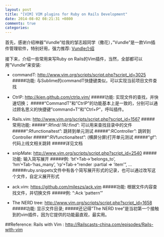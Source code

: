 ```yaml
---
layout: post
title: "[VIM] VIM plugins for Ruby on Rails Development"
date: 2014-08-02 08:21:31 +0800
comments: true
categories: 
---
```

首先，感谢介绍神器”Vundle”给我的邹志超同学（撒花），”Vundle”是一款Vim插件管理软件，特别好用，强力推荐: [Vundle介绍](http://zuyunfei.com/2013/04/12/killer-plugin-of-vim-vundle/)

接下来，介绍一些常用来写Ruby on Rails的Vim插件，当然，全部都可以用”Vundle”来安装:

* commandT: http://www.vim.org/scripts/script.php?script_id=3025
#####功能: 与Sublime的commandT快捷键类似，可以实现当前项目文件查找
* CtrlP: http://kien.github.com/ctrlp.vim/
#####功能: 实现文件的查找，并快速切换；
#####“CommandT”和”CtrlP”的功能基本上是一致的，分别可以通过顾名思义的快捷键”command+T”和”Ctrl+P”，呼叫插件。

* Rails.vim: http://www.vim.org/scripts/script.php?script_id=1567
#####常用功能:
#####“:Rfind/:1R/:find”: 可以用来查找目录中的文件
#####“:Rfunctionaltest”: 跳转到单元测试
#####“:RController”: 跳转到Controller
#####“:RVfunctionaltest”: (横屏分屏)打开单元测试
#####“gf”: 代码上线文相关跳转
#####详见文档
* snipMate: http://www.vim.org/scripts/script.php?script_id=2540
#####功能: 输入简写展开
#####例: ‘bt’+Tab->‘belongs_to’, ‘hm’+Tab-‘has_many’, ‘rp’+Tab->“render :partial => ‘item’”, …
#####ruby.snippets文件中有各个简写展开形式的记录，也可以通过改写这个文件，自定义展开形式
* ack.vim: https://github.com/mileszs/ack.vim
#####功能: 根据文件内容查找文件，并切换文件
#####例: “:Ack ‘pattern’”
* The NERD tree: http://www.vim.org/scripts/script.php?script_id=1658
#####功能: 显示文件目录;
#####还记得”The NERD tree”是当初第一个接触到的vim插件，因为它提供的功能最直观，最实用。


##Reference:
Rails with Vim : <http://Railscasts-china.com/episodes/Rails-with-vim>